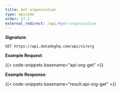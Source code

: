 ```yaml
---
title: Get organization
type: apicode
order: 17.2
external_redirect: /api/#get-organization
---
```


**Signature**:

`GET https://api.datadoghq.com/api/v1/org`

**Example Request**:

{{< code-snippets basename="api-org-get" >}}

**Example Response**:

{{< code-snippets basename="result.api-org-get" >}}

